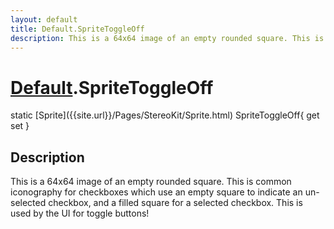 ```yaml
---
layout: default
title: Default.SpriteToggleOff
description: This is a 64x64 image of an empty rounded square. This is common iconography for checkboxes which use an empty square to indicate an un-selected checkbox, and a filled square for a selected checkbox. This is used by the UI for toggle buttons!
---
```

# [Default]({{site.url}}/Pages/StereoKit/Default.html).SpriteToggleOff

<div class='signature' markdown='1'>
static [Sprite]({{site.url}}/Pages/StereoKit/Sprite.html) SpriteToggleOff{ get set }
</div>

## Description
This is a 64x64 image of an empty rounded square. This is
common iconography for checkboxes which use an empty square to
indicate an un-selected checkbox, and a filled square for a
selected checkbox. This is used by the UI for toggle buttons!

